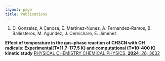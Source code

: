 ```yaml
---
layout: page
title: Publications
---
```


1. D. Gonzalez, A Canosa, E. Martinez-Nunez, A. Fernandez-Ramos, B. Ballesteros, M. Agundez, J. Cernicharo, E. Jimenez

**Effect of temperature in the gas-phase reaction of CH3CN with OH radicals: Experimental(T=11.7-177.5 K) and computational (T=10-400 K) kinetic study**
[PHYSICAL CHEMISTRY CHEMICAL PHYSICS, **2024**, _26_, 3632](https://pubs.rsc.org/en/content/articlelanding/2024/cp/d3cp04944b)
